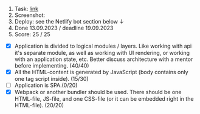 1. Task: [link](https://github.com/)
2. Screenshot:
3. Deploy: see the Netlify bot section below ↓
4. Done 13.09.2023 / deadline 19.09.2023
5. Score: 25 / 25

- [x] Application is divided to logical modules / layers. Like working with api it's separate module, as well as working with UI rendering, or working with an application state, etc. Better discuss architecture with a mentor before implementing. (40/40)
- [x] All the HTML-content is generated by JavaScript (body contains only one tag script inside). (15/30)
- [ ] Application is SPA.(0/20)
- [x] Webpack or another bundler should be used. There should be one HTML-file, JS-file, and one CSS-file (or it can be embedded right in the HTML-file). (20/20)
